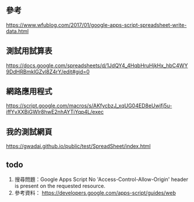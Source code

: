 ## 參考
https://www.wfublog.com/2017/01/google-apps-script-spreadsheet-write-data.html

## 測試用試算表
https://docs.google.com/spreadsheets/d/1JdQY4_4HqbHruHjkHx_hbC4WY9DdHRBmklGZvl8Z4rY/edit#gid=0

## 網路應用程式
https://script.google.com/macros/s/AKfycbzJ_xqUG04ED8eUwjfj5u-iffYvXXBiGWlr8hwE2nhAYTiYqp4L/exec

## 我的測試網頁
https://gwadai.github.io/public/test/SpreadSheet/index.html


## todo
1. 搜尋問題：Google Apps Script No 'Access-Control-Allow-Origin' header is present on the requested resource.
2. 參考資料：
	https://developers.google.com/apps-script/guides/web




	